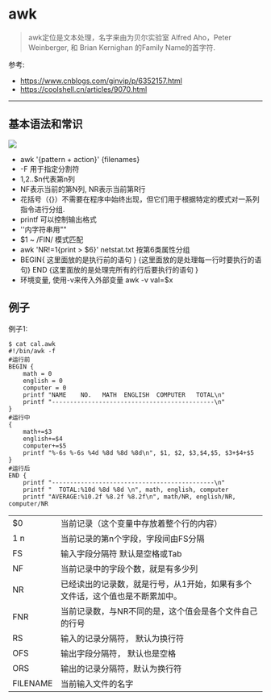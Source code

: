 # awk

> awk定位是文本处理，名字来由为贝尔实验室 Alfred Aho，Peter Weinberger, 和 Brian Kernighan 的Family Name的首字符.

参考:
- https://www.cnblogs.com/ginvip/p/6352157.html
- https://coolshell.cn/articles/9070.html





---

## 基本语法和常识
![](https://www.runoob.com/wp-content/uploads/2018/10/20170719154838100.png)

- awk '{pattern + action}' {filenames}
- -F 用于指定分割符
- $1,$2..$n代表第n列
- NF表示当前的第N列, NR表示当前第R行
- 花括号（{}）不需要在程序中始终出现，但它们用于根据特定的模式对一系列指令进行分组.
- printf 可以控制输出格式
- ''内字符串用""
- $1 ~ /FIN/ 模式匹配
- awk 'NR!=1{print > $6}' netstat.txt 按第6类属性分组
- BEGIN{ 这里面放的是执行前的语句 } {这里面放的是处理每一行时要执行的语句}  END {这里面放的是处理完所有的行后要执行的语句 }
- 环境变量, 使用-v来传入外部变量 awk -v val=$x 


## 例子
例子1:
```
$ cat cal.awk
#!/bin/awk -f
#运行前
BEGIN {
    math = 0
    english = 0
    computer = 0
    printf "NAME    NO.   MATH  ENGLISH  COMPUTER   TOTAL\n"
    printf "---------------------------------------------\n"
}
#运行中
{
    math+=$3
    english+=$4
    computer+=$5
    printf "%-6s %-6s %4d %8d %8d %8d\n", $1, $2, $3,$4,$5, $3+$4+$5
}
#运行后
END {
    printf "---------------------------------------------\n"
    printf "  TOTAL:%10d %8d %8d \n", math, english, computer
    printf "AVERAGE:%10.2f %8.2f %8.2f\n", math/NR, english/NR, computer/NR

```




|||
|-|-|
|$0	|当前记录（这个变量中存放着整个行的内容）|
|$1~$n|	当前记录的第n个字段，字段间由FS分隔|
|FS	|输入字段分隔符 默认是空格或Tab|
|NF	|当前记录中的字段个数，就是有多少列|
|NR	|已经读出的记录数，就是行号，从1开始，如果有多个文件话，这个值也是不断累加中。|
|FNR|	当前记录数，与NR不同的是，这个值会是各个文件自己的行号|
|RS	|输入的记录分隔符， 默认为换行符|
|OFS|	输出字段分隔符， 默认也是空格|
|ORS|	输出的记录分隔符，默认为换行符|
|FILENAME|	当前输入文件的名字|